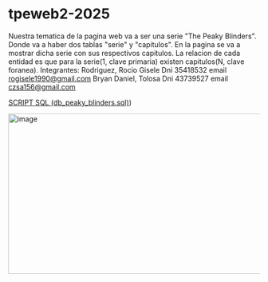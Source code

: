 # tpeweb2-2025
Nuestra tematica de la pagina web va a ser una serie "The Peaky Blinders". Donde va a haber dos tablas "serie" y "capitulos".
En la pagina se va a mostrar dicha serie con sus respectivos capitulos.
La relacion de cada entidad es que para la serie(1, clave primaria) existen capitulos(N, clave foranea).
Integrantes:
Rodriguez, Rocio Gisele Dni 35418532 email rogisele1990@gmail.com
Bryan Daniel, Tolosa Dni 43739527 email czsa156@gmail.com


[SCRIPT SQL (db_peaky_blinders.sql)](scripts/http://localhost/phpmyadmin/index.php?route=/database/structure&db=db_peaky_blinders))


<img width="764" height="321" alt="image" src="https://github.com/user-attachments/assets/f5c91d6e-5de1-41dd-8777-74e7ed19744f" />



